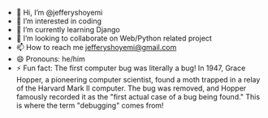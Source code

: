 - 👋 Hi, I’m @jefferyshoyemi
- 👀 I’m interested in coding
- 🌱 I’m currently learning Django
- 💞️ I’m looking to collaborate on Web/Python related project
- 📫 How to reach me jefferyshoyemi@gmail.com  
- 😄 Pronouns: he/him
- ⚡ Fun fact: The first computer bug was literally a bug! In 1947, Grace Hopper, a pioneering computer scientist, found a moth trapped in a relay of the Harvard Mark II computer. The bug was removed, and Hopper famously recorded it as the "first actual case of a bug being found." This is where the term "debugging" comes from!

<!---
jefferyshoyemi/jefferyshoyemi is a ✨ special ✨ repository because its `README.md` (this file) appears on your GitHub profile.
You can click the Preview link to take a look at your changes.
--->
